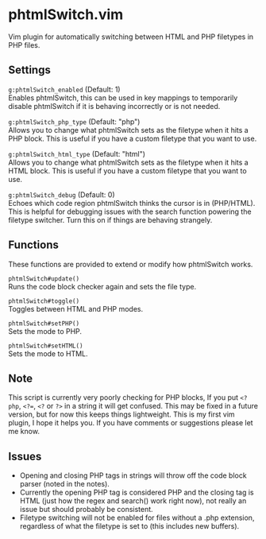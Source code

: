 phtmlSwitch.vim
===============

Vim plugin for automatically switching between HTML and PHP filetypes in PHP files.

Settings
--------
`g:phtmlSwitch_enabled` (Default: 1)  
Enables phtmlSwitch, this can be used in key mappings to
temporarily disable phtmlSwitch if it is behaving incorrectly or
is not needed.

`g:phtmlSwitch_php_type` (Default: "php")  
Allows you to change what phtmlSwitch sets as the filetype when it
hits a PHP block. This is useful if you have a custom filetype
that you want to use.

`g:phtmlSwitch_html_type` (Default: "html")  
Allows you to change what phtmlSwitch sets as the filetype when it
hits a HTML block. This is useful if you have a custom filetype
that you want to use.

`g:phtmlSwitch_debug` (Default: 0)  
Echoes which code region phtmlSwitch thinks the cursor is in
(PHP/HTML). This is helpful for debugging issues with the search
function powering the filetype switcher. Turn this on if things
are behaving strangely.

Functions
---------
These functions are provided to extend or modify how phtmlSwitch
works.

`phtmlSwitch#update()`  
Runs the code block checker again and sets the file type.

`phtmlSwitch#toggle()`  
Toggles between HTML and PHP modes.

`phtmlSwitch#setPHP()`  
Sets the mode to PHP.

`phtmlSwitch#setHTML()`  
Sets the mode to HTML.

Note
----
This script is currently very poorly checking for PHP blocks,
If you put `<?php`, `<?=`, `<?` or `?>` in a string it will get
confused. This may be fixed in a future version, but for now
this keeps things lightweight. This is my first vim plugin, I
hope it helps you. If you have comments or suggestions please
let me know.

Issues
------
* Opening and closing PHP tags in strings will throw off the code block parser (noted in the notes).
* Currently the opening PHP tag is considered PHP and the closing tag is HTML (just how the regex and search() work right now), not really an issue but should probably be consistent.
* Filetype switching will not be enabled for files without a .php extension, regardless of what the filetype is set to (this includes new buffers).
